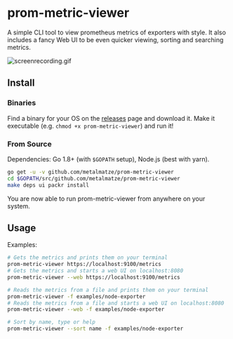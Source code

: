 # prom-metric-viewer

A simple CLI tool to view prometheus metrics of exporters with style.
It also includes a fancy Web UI to be even quicker viewing, sorting and searching metrics.

![screenrecording.gif](screenrecording.gif)

## Install

### Binaries
Find a binary for your OS on the [releases](https://github.com/metalmatze/prom-metric-viewer/releases) page and download it. Make it executable (e.g. `chmod +x prom-metric-viewer`) and run it!

### From Source

Dependencies: Go 1.8+ (with `$GOPATH` setup), Node.js (best with yarn).

```bash
go get -u -v github.com/metalmatze/prom-metric-viewer
cd $GOPATH/src/github.com/metalmatze/prom-metric-viewer
make deps ui packr install
```

You are now able to run prom-metric-viewer from anywhere on your system.

## Usage

Examples:
```bash
# Gets the metrics and prints them on your terminal
prom-metric-viewer https://localhost:9100/metrics 
# Gets the metrics and starts a web UI on localhost:8080
prom-metric-viewer --web https://localhost:9100/metrics 

# Reads the metrics from a file and prints them on your terminal
prom-metric-viewer -f examples/node-exporter 
# Reads the metrics from a file and starts a web UI on localhost:8080
prom-metric-viewer --web -f examples/node-exporter 

# Sort by name, type or help
prom-metric-viewer --sort name -f examples/node-exporter 
```
